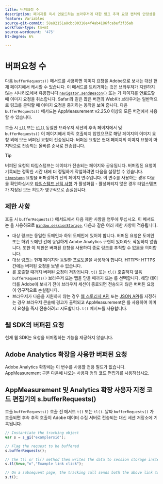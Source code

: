 ```yaml
---
title: 버퍼요청 수
description: 페이지를 즉시 언로드하는 브라우저에 대한 링크 추적 요청 캡처의 안정성을 향상시킵니다.
feature: Variables
source-git-commit: 58a82151a8cbc80318e4f4ab4186fcabef3f35ab
workflow-type: tm+mt
source-wordcount: '475'
ht-degree: 6%

---
```


# 버퍼요청 수

다음 `bufferRequests()` 메서드를 사용하면 이미지 요청을 Adobe으로 보내는 대신 현재 페이지에서 캐시할 수 있습니다. 이 메서드를 트리거하는 것은 브라우저가 지원하지 않는 시나리오에서 유용합니다 [`navigator.sendBeacon()`](https://developer.mozilla.org/ko-KR/docs/Web/API/Navigator/sendBeacon) 또는 가 페이지를 언로드할 때 이미지 요청을 취소합니다. Safari와 같은 많은 버전의 WebKit 브라우저는 일반적으로 링크를 클릭할 때 이미지 요청을 중지하는 동작을 보여 줍니다. 다음 `bufferRequests()` 메서드는 AppMeasurement v2.25.0 이상의 모든 버전에서 사용할 수 있습니다.

호출 시 [`t()`](t-method.md) 또는 [`tl()`](tl-method.md) 동일한 브라우저 세션의 후속 페이지에서 및 `bufferRequests()` 이 페이지에서 아직 호출되지 않았으므로 해당 페이지의 이미지 요청 외에 모든 버퍼된 요청이 전송됩니다. 버퍼된 요청은 현재 페이지의 이미지 요청이 마지막으로 전송되는 올바른 순서로 전송됩니다.

>[!TIP]
>
>버퍼된 요청의 타임스탬프는 데이터가 전송되는 페이지와 공유됩니다. 버퍼링된 요청이 기록되는 정확한 시간 내에 더 정밀하게 작업하려면 다음을 설정할 수 있습니다. [`timestamp`](../page-vars/timestamp.md) 요청을 버퍼링하기 전의 페이지 변수입니다. 이 변수를 사용하는 경우 다음을 확인하십시오 [타임스탬프 선택 사항](/help/technotes/timestamps-optional.md) 가 활성화됨 - 활성화되지 않은 경우 타임스탬프가 지정된 모든 히트가 영구적으로 손실됩니다.

## 제한 사항

호출 시 `bufferRequests()` 메서드에서 다음 제한 사항을 염두에 두십시오. 이 메서드는 을 사용하므로 [`Window.sessionStorage`](https://developer.mozilla.org/en-US/docs/Web/API/Web_Storage_API), 다음과 같은 여러 제한 사항이 적용됩니다.

* 대상 링크는 동일한 도메인과 하위 도메인에 있어야 합니다. 버퍼된 요청은 도메인 또는 하위 도메인 간에 동일하게 Adobe Analytics 구현이 있더라도 작동하지 않습니다. 또한 이 제한은 버퍼된 요청을 사용하여 종료 링크를 추적할 수 없음을 의미합니다.
* 대상 링크는 현재 페이지와 동일한 프로토콜을 사용해야 합니다. HTTP와 HTTPS 간에는 버퍼된 요청을 보낼 수 없습니다.
* 를 호출할 때까지 버퍼된 요청이 저장됩니다. `t()` 또는 `tl()` 호출하지 않음 `bufferRequests()` 브라우저 또는 탭을 닫을 때까지 또는 를 선택합니다. 해당 데이터를 Adobe에 보내기 전에 브라우저 세션이 종료되면 전송되지 않은 버퍼된 요청이 영구적으로 손실됩니다.
* 브라우저가 다음을 지원하지 않는 경우 [웹 스토리지 API](https://developer.mozilla.org/en-US/docs/Web/API/Web_Storage_API) 또는 [JSON API](https://developer.mozilla.org/en-US/docs/Web/JavaScript/Reference/Global_Objects/JSON)를 지정하는 경우 브라우저 콘솔에 경고가 출력되고 AppMeasurement은 를 사용하여 이미지 요청을 즉시 전송하려고 시도합니다. `t()` 메서드를 사용합니다.

## 웹 SDK의 버퍼된 요청

현재 웹 SDK는 요청을 버퍼링하는 기능을 제공하지 않습니다.

## Adobe Analytics 확장을 사용한 버퍼된 요청

Adobe Analytics 확장에는 이 변수를 사용할 전용 필드가 없습니다. AppMeasurement 구문 다음에 나오는 사용자 정의 코드 편집기를 사용하십시오.

## AppMeasurement 및 Analytics 확장 사용자 지정 코드 편집기의 s.bufferRequests()

호출 `bufferRequests()` 호출 전 메서드 `t()` 또는 `tl()`. 날짜 `bufferRequests()` 가 호출되면 후속 추적 호출이 Adobe 데이터 수집 서버로 전송되는 대신 세션 저장소에 기록됩니다.

```js
// Instantiate the tracking object
var s = s_gi("examplersid");

// Flag the request to be buffered
s.bufferRequests();

// The t() or tl() method then writes the data to session storage instead of sending it to Adobe
s.tl(true,"o","Example link click");

// On a subsequent page, the tracking call sends both the above link tracking call and the page view call
s.t();
```
